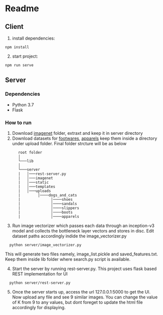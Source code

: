 # Readme

## Client

1. install dependencies:

```shell
npm install
```

2. start project:

```shell
npm run serve
```

## Server

### Dependencies

* Python 3.7
* Flask

### How to run
1. Download [imagenet](https://drive.google.com/open?id=1UOyZ8166qM3SzxGvaUeWpBzSUfoQLUjJ) folder, extraxt and keep it in server directory
2. Download datasets for [footwares](http://vision.cs.utexas.edu/projects/finegrained/utzap50k/), [apparels](http://mmlab.ie.cuhk.edu.hk/projects/DeepFashion/InShopRetrieval.html) keep them inside a directory under upload folder. Final folder strcture will be as below
```
      root folder  
      │
      └───lib
      │   
      └───server
      |   │───rest-server.py
      |   │───imagenet
      |   │───static
      |   │───templates
      |   │───uploads
      |        │────dogs_and_cats
      |              │────shoes
      |              │────sandals
      |              │────slippers
      |              │────boots
      |              │────apparels
```
3. Run image vectorizer which passes each data through an inception-v3 model and collects the bottleneck layer vectors and stores in disc. Edit dataset paths accordingly indide the image_vectorizer.py
```
  python server/image_vectorizer.py 
```
   This will generate two files namely, image_list.pickle and saved_features.txt. Keep them inside lib folder where search.py script is available.

4. Start the server by running rest-server.py. This project uses flask based REST implementation for UI
```
  python server/rest-server.py 
```
5. Once the server starts up, access the url 127.0.0.1:5000 to get the UI. Now upload any file and see 9 similar images. You can change the value of K from 9 to any values, but dont foreget to update the html file accordingly for displaying.